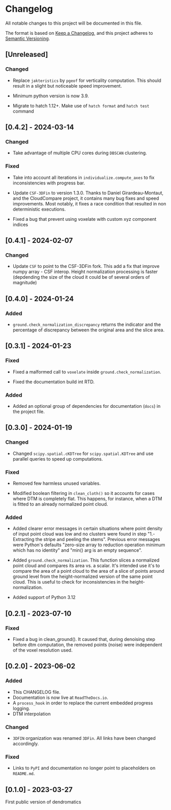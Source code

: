 # Changelog

All notable changes to this project will be documented in this file.

The format is based on [Keep a Changelog](https://keepachangelog.com/en/1.0.0/),
and this project adheres to [Semantic Versioning](https://semver.org/spec/v2.0.0.html).

## [Unreleased]

### Changed

- Replace `jakteristics` by `pgeof` for verticality computation. This should result in a slight 
  but noticeable speed improvement.

- Minimum python version is now 3.9.

- Migrate to hatch 1.12+. Make use of `hatch format` and `hatch test` command
## [0.4.2] - 2024-03-14

### Changed

- Take advantage of multiple CPU cores during `DBSCAN` clustering.

### Fixed

- Take into account all iterations in `individualize.compute_axes` to fix inconsistencies with progress bar.

- Update `CSF-3DFin` to version 1.3.0. Thanks to Daniel Girardeau-Montaut,
  and the CloudCompare project, it contains many bug fixes and speed 
  improvements. Most notably, it fixes a race condition that resulted
  in non deterministic executions.

- Fixed a bug that prevent using voxelate with custom xyz component indices

## [0.4.1] - 2024-02-07

### Changed

- Update `CSF` to point to the CSF-3DFin fork. This add a fix that improve numpy array - CSF interop. 
Height normalization processing is faster (depdending the size of the cloud it could be of several orders of magnitude)

## [0.4.0] - 2024-01-24

### Added

- `ground.check_normalization_discrepancy` returns the indicator and the percentage of discrepancy
between the original area and the slice area.

## [0.3.1] - 2024-01-23

### Fixed

- Fixed a malformed call to `voxelate` inside `ground.check_normalization`.

- Fixed the documentation build int RTD.

### Added

- Added an optional group of dependencies for documentation (`docs`) in the project file. 

## [0.3.0] - 2024-01-19

### Changed

- Changed `scipy.spatial.cKDTree` for `scipy.spatial.KDTree` and use parallel queries to speed up computations.

### Fixed

- Removed few harmless unused variables.

- Modified boolean filtering in `clean_cloth()` so it accounts for cases where DTM is completely flat. This happens, for instance, when a DTM is fitted to an already normalized point cloud.

### Added

- Added clearer error messages in certain situations where point density of input point cloud was low and no clusters were found in step "1.-Extracting the stripe and peeling the stems". Previous error messages were Python's defaults "zero-size array to reduction operation minimum which has no identity" and "min() arg is an empty sequence".

- Added `ground.check_normalization`. This function slices a normalized point cloud and compares its area vs. a scalar. It's intended use it's to compare the area of a point cloud to the area of a slice of points around ground level from the height-normalized version of the same point cloud. This is useful to check for inconsistencies in the height-normalization.

- Added support of Python 3.12

## [0.2.1] - 2023-07-10

### Fixed

- Fixed a bug in clean_ground(). It caused that, during denoising step before dtm computation, the removed points (noise) were independent of the voxel resolution used.

## [0.2.0] - 2023-06-02

### Added

- This CHANGELOG file.
- Documentation is now live at `ReadTheDocs.io`.
- A `process_hook` in order to replace the current embedded progress logging.
- DTM interpolation

### Changed

- `3DFIN` organization was renamed `3DFin`. All links have been changed accordingly.

### Fixed

- Links to `PyPI` and documentation no longer point to placeholders on `README.md`.

## [0.1.0] - 2023-03-27

First public version of dendromatics
